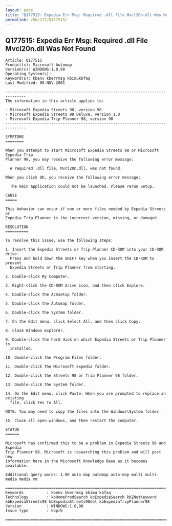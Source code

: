 ```yaml
---
layout: page
title: "Q177515: Expedia Err Msg: Required .dll File Mvcl20n.dll Was Not Found"
permalink: /kb/177/Q177515/
---
```


## Q177515: Expedia Err Msg: Required .dll File Mvcl20n.dll Was Not Found

	Article: Q177515
	Product(s): Microsoft Automap
	Version(s): WINDOWS:1.0,98
	Operating System(s): 
	Keyword(s): kbenv kberrmsg kbimukbfaq
	Last Modified: 08-NOV-2001
	
	-------------------------------------------------------------------------------
	The information in this article applies to:
	
	- Microsoft Expedia Streets 98, version 98 
	- Microsoft Expedia Streets 98 Deluxe, version 1.0 
	- Microsoft Expedia Trip Planner 98, version 98 
	-------------------------------------------------------------------------------
	
	SYMPTOMS
	========
	
	When you attempt to start Microsoft Expedia Streets 98 or Microsoft Expedia Trip
	Planner 98, you may receive the following error message:
	
	  A required .dll file, Mvcl20n.dll, was not found.
	
	When you click OK, you receive the following error message:
	
	  The main application could not be launched. Please rerun Setup.
	
	CAUSE
	=====
	
	This behavior can occur if one or more files needed by Expedia Streets or
	Expedia Trip Planner is the incorrect version, missing, or damaged.
	
	RESOLUTION
	==========
	
	To resolve this issue, use the following steps:
	
	1. Insert the Expedia Streets or Trip Planner CD-ROM into your CD-ROM drive.
	  Press and hold down the SHIFT key when you insert the CD-ROM to prevent
	  Expedia Streets or Trip Planner from starting.
	
	2. Double-click My Computer.
	
	3. Right-click the CD-ROM drive icon, and then click Explore.
	
	4. Double-click the Acmsetup folder.
	
	5. Double-click the Automap folder.
	
	6. Double-click the System folder.
	
	7. On the Edit menu, click Select All, and then click Copy.
	
	8. Close Windows Explorer.
	
	9. Double-click the hard disk on which Expedia Streets or Trip Planner is
	  installed.
	
	10. Double-click the Program Files folder.
	
	11. Double-click the Microsoft Expedia folder.
	
	12. Double-click the Streets 98 or Trip Planner 98 folder.
	
	13. Double-click the System folder.
	
	14. On the Edit menu, click Paste. When you are prompted to replace an existing
	  file, click Yes To All.
	
	NOTE: You may need to copy the files into the Windows\System folder.
	
	15. Close all open windows, and then restart the computer.
	
	STATUS
	======
	
	Microsoft has confirmed this to be a problem in Expedia Streets 98 and Expedia
	Trip Planner 98. Microsoft is researching this problem and will post new
	information here in the Microsoft Knowledge Base as it becomes available.
	
	Additional query words: 1.00 auto map automap auto-map multi multi-media media mm
	
	======================================================================
	Keywords          : kbenv kberrmsg kbimu kbfaq
	Technology        : kbHomeProdSearch kbExpediaSearch kbZNotKeyword kbExpediaStreets98 kbExpediaStreets98del kbExpediaTripPlanner98
	Version           : WINDOWS:1.0,98
	Issue type        : kbprb
	
	=============================================================================
	
